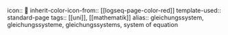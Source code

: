 icon:: 🔡
inherit-color-icon-from:: [[logseq-page-color-red]]
template-used:: standard-page
tags:: [[uni]], [[mathematik]] 
alias:: gleichungssystem, gleichungssysteme, gleichungssystems, system of equation
